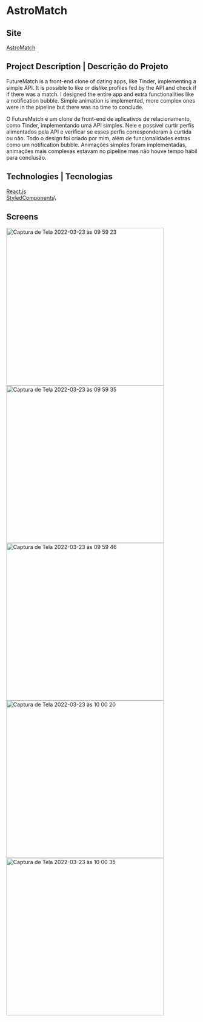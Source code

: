# AstroMatch

## Site 
[AstroMatch](http://astromatch-lr.surge.sh)


## Project Description | Descrição do Projeto

FutureMatch is a front-end clone of dating apps, like Tinder, implementing a simple API. It is possible to like or dislike profiles fed by the API and check if if there was a match. I designed the entire app and extra functionalities like a notification bubble. Simple animation is implemented, more complex ones were in the pipeline but there was no time to conclude.

O FutureMatch é um clone de front-end de aplicativos de relacionamento, como Tinder, implementando uma API simples. Nele e possível curtir perfis alimentados pela API e verificar se esses perfis corresponderam à curtida ou não. Todo o design foi criado por mim, além de funcionalidades extras como um notification bubble. Animações simples foram implementadas, animações mais complexas estavam no pipeline mas não houve tempo hábil para conclusão.


## Technologies | Tecnologias
[React.js](https://reactjs.org/)\
[StyledComponents](https://styled-components.com/)\


## Screens

<img width="415" alt="Captura de Tela 2022-03-23 às 09 59 23" src="https://user-images.githubusercontent.com/92735047/159705070-7fd21957-7872-4733-bdd3-24afc24ad76f.png">
<img width="415" alt="Captura de Tela 2022-03-23 às 09 59 35" src="https://user-images.githubusercontent.com/92735047/159705078-78de1f41-2286-4864-8328-ce77b202424a.png">
<img width="415" alt="Captura de Tela 2022-03-23 às 09 59 46" src="https://user-images.githubusercontent.com/92735047/159705080-f93ca575-dfe3-4dda-b813-58592320605b.png">
<img width="415" alt="Captura de Tela 2022-03-23 às 10 00 20" src="https://user-images.githubusercontent.com/92735047/159705087-472adc50-21cb-4aa0-a718-848d462bf485.png">
<img width="415" alt="Captura de Tela 2022-03-23 às 10 00 35" src="https://user-images.githubusercontent.com/92735047/159705088-244cd484-c76e-4821-b967-7f637249b10f.png">
